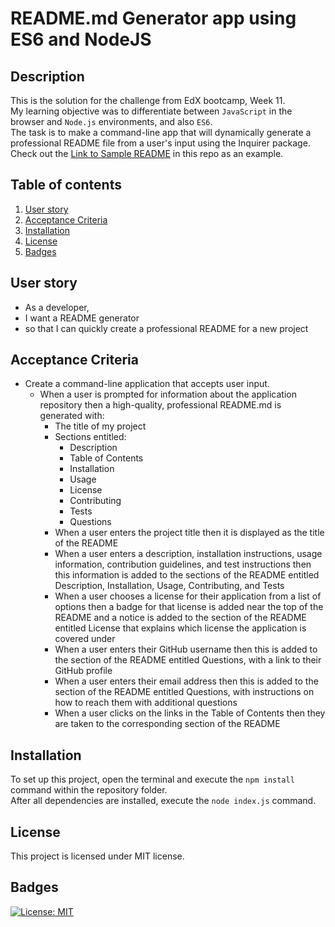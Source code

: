 # README.md Generator app using ES6 and NodeJS

## Description 

This is the solution for the challenge from EdX bootcamp, Week 11.  
My learning objective was to differentiate between ```JavaScript``` in the browser and ```Node.js``` environments, and also ```ES6```.  
The task is to make a command-line app that will dynamically generate a professional README file from a user's input using the Inquirer package.  
Check out the [Link to Sample README](dist/sampleREADME.md) in this repo as an example. 

## Table of contents
1. [User story](#user_story)
2. [Acceptance Criteria](#acceptance_criteria)
3. [Installation](#installation)
4. [License](#license)
5. [Badges](#badges)

## User story

- As a developer,
- I want a README generator 
- so that I can quickly create a professional README for a new project

## Acceptance Criteria
- Create a command-line application that accepts user input.
  - When a user is prompted for information about the application repository then a high-quality, professional README.md is generated with:
    - The title of my project
    - Sections entitled:
      - Description
      - Table of Contents
      - Installation
      - Usage
      - License
      - Contributing
      - Tests
      - Questions
    - When a user enters the project title then it is displayed as the title of the README
    - When a user enters a description, installation instructions, usage information, contribution guidelines, and test instructions then this information is added to the sections of the README entitled Description, Installation, Usage, Contributing, and Tests
    - When a user chooses a license for their application from a list of options then a badge for that license is added near the top of the README and a notice is added to the section of the README entitled License that explains which license the application is covered under
    - When a user enters their GitHub username then this is added to the section of the README entitled Questions, with a link to their GitHub profile
    - When a user enters their email address then this is added to the section of the README entitled Questions, with instructions on how to reach them with additional questions
    - When a user clicks on the links in the Table of Contents then they are taken to the corresponding section of the README

## Installation 
To set up this project, open the terminal and execute the ```npm install``` command within the repository folder.  
After all dependencies are installed, execute the ```node index.js``` command.

## License 
This project is licensed under MIT license.  

## Badges
[![License: MIT](https://img.shields.io/badge/License-MIT-yellow.svg)](https://opensource.org/licenses/MIT)



